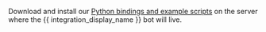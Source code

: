 Download and install our [Python bindings and example scripts](/api)
on the server where the {{ integration_display_name }} bot will live.
